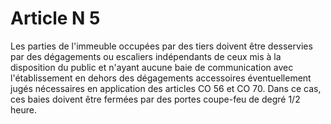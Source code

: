 # Article N 5

Les parties de l'immeuble occupées par des tiers doivent être desservies par des dégagements ou escaliers indépendants de ceux mis à la disposition du public et n'ayant aucune baie de communication avec l'établissement en dehors des dégagements accessoires éventuellement jugés nécessaires en application des articles CO 56 et CO 70. Dans ce cas, ces baies doivent être fermées par des portes coupe-feu de degré 1/2 heure.
